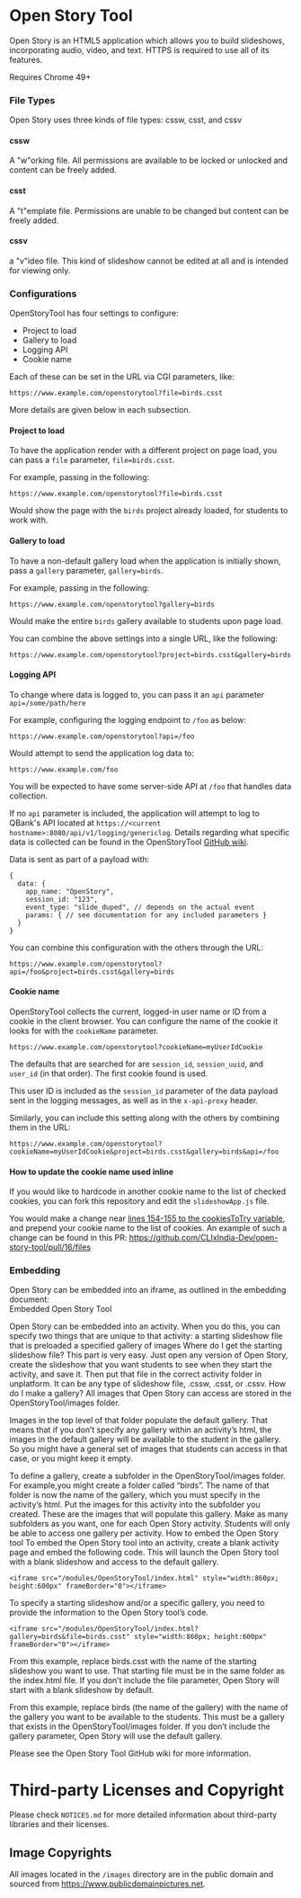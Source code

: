 # Open Story Tool

Open Story is an HTML5 application which allows you to build slideshows, incorporating audio, video, and text. HTTPS is required to use all of its features.   

Requires Chrome 49+

### File Types
Open Story uses three kinds of file types: cssw, csst, and cssv
#### cssw
A "w"orking file. All permissions are available to be locked or unlocked and content can be freely added.
#### csst
A "t"emplate file. Permissions are unable to be changed but content can be freely added.
#### cssv
a "v"ideo file. This kind of slideshow cannot be edited at all and is intended for viewing only.

### Configurations
OpenStoryTool has four settings to configure:

* Project to load
* Gallery to load
* Logging API
* Cookie name

Each of these can be set in the URL via CGI parameters, like:

```
https://www.example.com/openstorytool?file=birds.csst
```

More details are given below in each subsection.

#### Project to load
To have the application render with a different project on page load, you can pass a `file` parameter, `file=birds.csst`.

For example, passing in the following:

```
https://www.example.com/openstorytool?file=birds.csst
```

Would show the page with the `birds` project already loaded, for students to work with.

#### Gallery to load
To have a non-default gallery load when the application is initially shown, pass a `gallery` parameter, `gallery=birds`.

For example, passing in the following:

```
https://www.example.com/openstorytool?gallery=birds
```

Would make the entire `birds` gallery available to students upon page load.

You can combine the above settings into a single URL, like the following:

```
https://www.example.com/openstorytool?project=birds.csst&gallery=birds
```

#### Logging API
To change where data is logged to, you can pass it an `api` parameter  
`api=/some/path/here`

For example, configuring the logging endpoint to `/foo` as below:

```
https://www.example.com/openstorytool?api=/foo
```

Would attempt to send the application log data to:

```
https://www.example.com/foo
```

You will be expected to have some server-side API at `/foo` that handles data collection.

If no `api` parameter is included, the application will attempt to log to QBank's API located at `https://<current hostname>:8080/api/v1/logging/genericlog`. Details regarding what specific data is collected can be found in the OpenStoryTool [GitHub wiki](https://github.com/CLIxIndia-Dev/open-story-tool/wiki/OST-Logging-Information).

Data is sent as part of a payload with:

```
{
  data: {
    app_name: "OpenStory",
    session_id: "123",
    event_type: "slide_duped", // depends on the actual event
    params: { // see documentation for any included parameters }
  }
}
```

You can combine this configuration with the others through the URL:

```
https://www.example.com/openstorytool?api=/foo&project=birds.csst&gallery=birds
```

#### Cookie name
OpenStoryTool collects the current, logged-in user name or ID from a cookie in the client browser. You can configure the name of the cookie it looks for with the `cookieName` parameter.

```
https://www.example.com/openstorytool?cookieName=myUserIdCookie
```

The defaults that are searched for are `session_id`, `session_uuid`, and `user_id` (in that order). The first cookie found is used.

This user ID is included as the `session_id` parameter of the data payload sent in the logging messages, as well as in the `x-api-proxy` header.

Similarly, you can include this setting along with the others by combining them in the URL:

```
https://www.example.com/openstorytool?cookieName=myUserIdCookie&project=birds.csst&gallery=birds&api=/foo
```

#### How to update the cookie name used inline
If you would like to hardcode in another cookie name to the list of checked cookies, you can fork this repository and edit the `slideshowApp.js` file.

You would make a change near [lines 154-155 to the cookiesToTry variable](https://github.com/CLIxIndia-Dev/open-story-tool/blob/8ad1c8871816fcb9d60b0beddb1f867ca4e603d1/slideshowApp.js#L154-L155), and prepend your cookie name to the list of cookies. An example of such a change can be found in this PR: https://github.com/CLIxIndia-Dev/open-story-tool/pull/16/files


### Embedding
Open Story can be embedded into an iframe, as outlined in the embedding document:  
Embedded Open Story Tool

Open Story can be embedded into an activity. When you do this, you can specify two things that are unique to that activity:
a starting slideshow file that is preloaded
a specified gallery of images
Where do I get the starting slideshow file?
This part is very easy. Just open any version of Open Story, create the slideshow that you want students to see when they start the activity, and save it. Then put that file in the correct activity folder in unplatform. It can be any type of slideshow file, .cssw, .csst, or .cssv.
How do I make a gallery?
All images that Open Story can access are stored in the OpenStoryTool/images folder.

Images in the top level of that folder populate the default gallery. That means that if you don’t specify any gallery within an activity’s html, the images in the default gallery will be available to the student in the gallery. So you might have a general set of images that students can access in that case, or you might keep it empty.

To define a gallery, create a subfolder in the OpenStoryTool/images folder. For example,you might create a folder called “birds”. The name of that folder is now the name of the gallery, which you must specify in the activity’s html. Put the images for this activity into the subfolder you created. These are the images that will populate this gallery. Make as many subfolders as you want, one for each Open Story activity. Students will only be able to access one gallery per activity.
How to embed the Open Story tool
To embed the Open Story tool into an activity, create a blank activity page and embed the following code. This will launch the Open Story tool with a blank slideshow and access to the default gallery.

```
<iframe src="/modules/OpenStoryTool/index.html" style="width:860px; height:600px" frameBorder="0"></iframe>
```

To specify a starting slideshow and/or a specific gallery, you need to provide the information to the Open Story tool’s code.

```
<iframe src="/modules/OpenStoryTool/index.html?gallery=birds&file=birds.csst" style="width:860px; height:600px" frameBorder="0"></iframe>
```

From this example, replace birds.csst with the name of the starting slideshow you want to use.
That starting file must be in the same folder as the index.html file. If you don’t include the file parameter, Open Story will start with a blank slideshow by default.

From this example, replace birds (the name of the gallery) with the name of the gallery you want to be available to the students. This must be a gallery that exists in the OpenStoryTool/images folder. If you don’t include the gallery parameter, Open Story will use the default gallery.

Please see the Open Story Tool GitHub wiki for more information.


# Third-party Licenses and Copyright
Please check `NOTICES.md` for more detailed information about third-party libraries and their licenses.

## Image Copyrights
All images located in the `/images` directory are in the public domain and sourced from https://www.publicdomainpictures.net.
